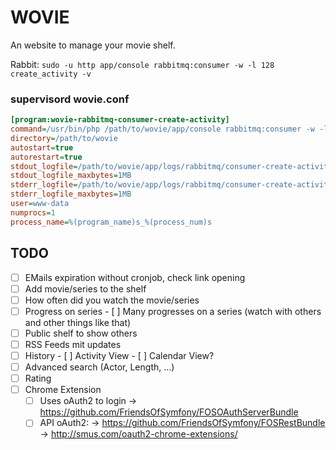 # WOVIE

An website to manage your movie shelf.

Rabbit: `sudo -u http app/console rabbitmq:consumer -w -l 128 create_activity -v`

### supervisord wovie.conf
```ini
[program:wovie-rabbitmq-consumer-create-activity]
command=/usr/bin/php /path/to/wovie/app/console rabbitmq:consumer -w -l 128 create_activity
directory=/path/to/wovie
autostart=true
autorestart=true
stdout_logfile=/path/to/wovie/app/logs/rabbitmq/consumer-create-activity-%(process_num)s.log
stdout_logfile_maxbytes=1MB
stderr_logfile=/path/to/wovie/app/logs/rabbitmq/consumer-create-activity-%(process_num)s.log
stderr_logfile_maxbytes=1MB
user=www-data
numprocs=1
process_name=%(program_name)s_%(process_num)s
```

## TODO
- [ ] EMails expiration without cronjob, check link opening
- [ ] Add movie/series to the shelf
- [ ] How often did you watch the movie/series
- [ ] Progress on series
      - [ ] Many progresses on a series (watch with others and other things like that)
- [ ] Public shelf to show others
- [ ] RSS Feeds mit updates
- [ ] History
      - [ ] Activity View
      - [ ] Calendar View?
- [ ] Advanced search (Actor, Length, …)
- [ ] Rating
- [ ] Chrome Extension
    - [ ] Uses oAuth2 to login
        -> https://github.com/FriendsOfSymfony/FOSOAuthServerBundle
    - [ ] API oAuth2:
        -> https://github.com/FriendsOfSymfony/FOSRestBundle
    -> http://smus.com/oauth2-chrome-extensions/
